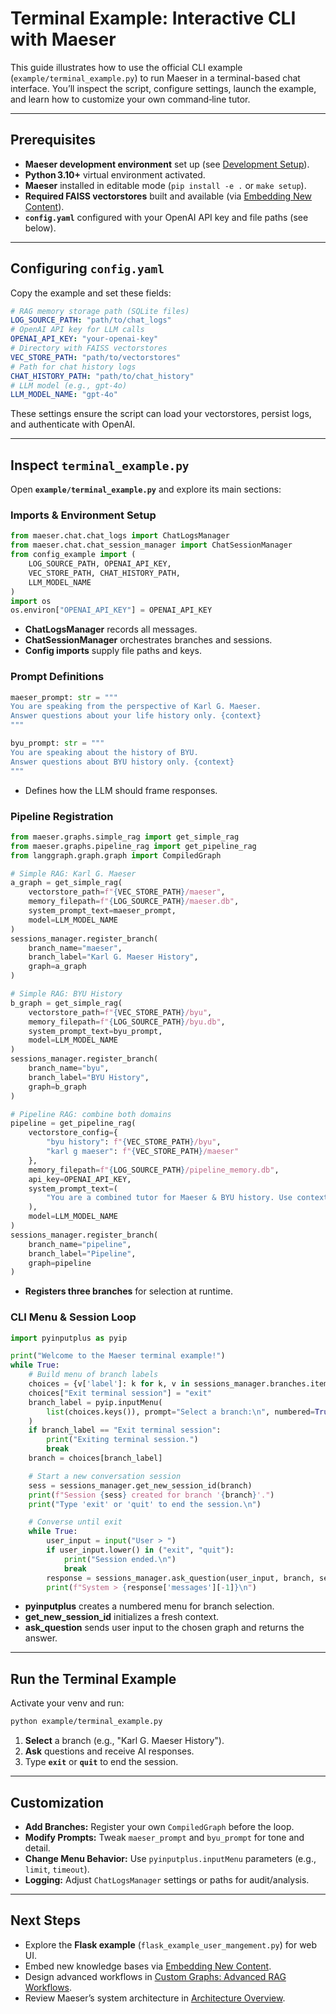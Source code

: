 # Terminal Example: Interactive CLI with Maeser

This guide illustrates how to use the official CLI example (`example/terminal_example.py`) to run Maeser in a terminal-based chat interface. You’ll inspect the script, configure settings, launch the example, and learn how to customize your own command‑line tutor.

---

## Prerequisites

- **Maeser development environment** set up (see [Development Setup](development_setup)).
- **Python 3.10+** virtual environment activated.
- **Maeser** installed in editable mode (`pip install -e .` or `make setup`).
- **Required FAISS vectorstores** built and available (via [Embedding New Content](embedding)).
- **`config.yaml`** configured with your OpenAI API key and file paths (see below).

---

## Configuring `config.yaml`

Copy the example and set these fields:

```yaml
# RAG memory storage path (SQLite files)
LOG_SOURCE_PATH: "path/to/chat_logs"
# OpenAI API key for LLM calls
OPENAI_API_KEY: "your-openai-key"
# Directory with FAISS vectorstores
VEC_STORE_PATH: "path/to/vectorstores"
# Path for chat history logs
CHAT_HISTORY_PATH: "path/to/chat_history"
# LLM model (e.g., gpt-4o)
LLM_MODEL_NAME: "gpt-4o"
```

These settings ensure the script can load your vectorstores, persist logs, and authenticate with OpenAI.

---

## Inspect `terminal_example.py`

Open **`example/terminal_example.py`** and explore its main sections:

### Imports & Environment Setup
```python
from maeser.chat.chat_logs import ChatLogsManager
from maeser.chat.chat_session_manager import ChatSessionManager
from config_example import (
    LOG_SOURCE_PATH, OPENAI_API_KEY,
    VEC_STORE_PATH, CHAT_HISTORY_PATH,
    LLM_MODEL_NAME
)
import os
os.environ["OPENAI_API_KEY"] = OPENAI_API_KEY
```
- **ChatLogsManager** records all messages.  
- **ChatSessionManager** orchestrates branches and sessions.  
- **Config imports** supply file paths and keys.

### Prompt Definitions
```python
maeser_prompt: str = """
You are speaking from the perspective of Karl G. Maeser.
Answer questions about your life history only. {context}
"""

byu_prompt: str = """
You are speaking about the history of BYU.
Answer questions about BYU history only. {context}
"""
```
- Defines how the LLM should frame responses.

### Pipeline Registration
```python
from maeser.graphs.simple_rag import get_simple_rag
from maeser.graphs.pipeline_rag import get_pipeline_rag
from langgraph.graph.graph import CompiledGraph

# Simple RAG: Karl G. Maeser
a_graph = get_simple_rag(
    vectorstore_path=f"{VEC_STORE_PATH}/maeser",
    memory_filepath=f"{LOG_SOURCE_PATH}/maeser.db",
    system_prompt_text=maeser_prompt,
    model=LLM_MODEL_NAME
)
sessions_manager.register_branch(
    branch_name="maeser",
    branch_label="Karl G. Maeser History",
    graph=a_graph
)

# Simple RAG: BYU History
b_graph = get_simple_rag(
    vectorstore_path=f"{VEC_STORE_PATH}/byu",
    memory_filepath=f"{LOG_SOURCE_PATH}/byu.db",
    system_prompt_text=byu_prompt,
    model=LLM_MODEL_NAME
)
sessions_manager.register_branch(
    branch_name="byu",
    branch_label="BYU History",
    graph=b_graph
)

# Pipeline RAG: combine both domains
pipeline = get_pipeline_rag(
    vectorstore_config={
        "byu history": f"{VEC_STORE_PATH}/byu",
        "karl g maeser": f"{VEC_STORE_PATH}/maeser"
    },
    memory_filepath=f"{LOG_SOURCE_PATH}/pipeline_memory.db",
    api_key=OPENAI_API_KEY,
    system_prompt_text=(
        "You are a combined tutor for Maeser & BYU history. Use contexts: {context}"
    ),
    model=LLM_MODEL_NAME
)
sessions_manager.register_branch(
    branch_name="pipeline",
    branch_label="Pipeline",
    graph=pipeline
)
```
- **Registers three branches** for selection at runtime.

### CLI Menu & Session Loop
```python
import pyinputplus as pyip

print("Welcome to the Maeser terminal example!")
while True:
    # Build menu of branch labels
    choices = {v['label']: k for k, v in sessions_manager.branches.items()}
    choices["Exit terminal session"] = "exit"
    branch_label = pyip.inputMenu(
        list(choices.keys()), prompt="Select a branch:\n", numbered=True
    )
    if branch_label == "Exit terminal session":
        print("Exiting terminal session.")
        break
    branch = choices[branch_label]

    # Start a new conversation session
    sess = sessions_manager.get_new_session_id(branch)
    print(f"Session {sess} created for branch '{branch}'.")
    print("Type 'exit' or 'quit' to end the session.\n")

    # Converse until exit
    while True:
        user_input = input("User > ")
        if user_input.lower() in ("exit", "quit"):
            print("Session ended.\n")
            break
        response = sessions_manager.ask_question(user_input, branch, sess)
        print(f"System > {response['messages'][-1]}\n")
```
- **pyinputplus** creates a numbered menu for branch selection.  
- **get_new_session_id** initializes a fresh context.  
- **ask_question** sends user input to the chosen graph and returns the answer.

---

## Run the Terminal Example

Activate your venv and run:
```bash
python example/terminal_example.py
```
1. **Select** a branch (e.g., "Karl G. Maeser History").  
2. **Ask** questions and receive AI responses.  
3. Type **`exit`** or **`quit`** to end the session.

---

## Customization

- **Add Branches:** Register your own `CompiledGraph` before the loop.
- **Modify Prompts:** Tweak `maeser_prompt` and `byu_prompt` for tone and detail.
- **Change Menu Behavior:** Use `pyinputplus.inputMenu` parameters (e.g., `limit`, `timeout`).
- **Logging:** Adjust `ChatLogsManager` settings or paths for audit/analysis.

---

## Next Steps

- Explore the **Flask example** (`flask_example_user_mangement.py`) for web UI.
- Embed new knowledge bases via [Embedding New Content](embedding).
- Design advanced workflows in [Custom Graphs: Advanced RAG Workflows](custom_graphs).
- Review Maeser’s system architecture in [Architecture Overview](architecture).


